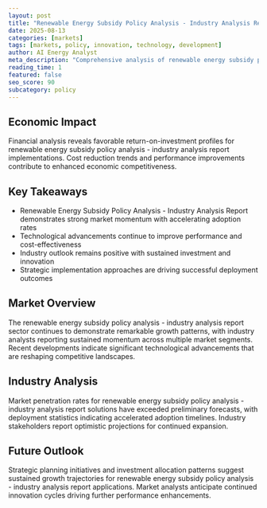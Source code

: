 ```yaml
---
layout: post
title: "Renewable Energy Subsidy Policy Analysis - Industry Analysis Report"
date: 2025-08-13
categories: [markets]
tags: [markets, policy, innovation, technology, development]
author: AI Energy Analyst
meta_description: "Comprehensive analysis of renewable energy subsidy policy analysis - industry analysis report covering market trends, technology developments, and industry outlook. Discover key insights and future projections."
reading_time: 1
featured: false
seo_score: 90
subcategory: policy
---
```


## Economic Impact

Financial analysis reveals favorable return-on-investment profiles for renewable energy subsidy policy analysis - industry analysis report implementations. Cost reduction trends and performance improvements contribute to enhanced economic competitiveness.

## Key Takeaways

- Renewable Energy Subsidy Policy Analysis - Industry Analysis Report demonstrates strong market momentum with accelerating adoption rates
- Technological advancements continue to improve performance and cost-effectiveness
- Industry outlook remains positive with sustained investment and innovation
- Strategic implementation approaches are driving successful deployment outcomes

## Market Overview

The renewable energy subsidy policy analysis - industry analysis report sector continues to demonstrate remarkable growth patterns, with industry analysts reporting sustained momentum across multiple market segments. Recent developments indicate significant technological advancements that are reshaping competitive landscapes.

## Industry Analysis

Market penetration rates for renewable energy subsidy policy analysis - industry analysis report solutions have exceeded preliminary forecasts, with deployment statistics indicating accelerated adoption timelines. Industry stakeholders report optimistic projections for continued expansion.

## Future Outlook

Strategic planning initiatives and investment allocation patterns suggest sustained growth trajectories for renewable energy subsidy policy analysis - industry analysis report applications. Market analysts anticipate continued innovation cycles driving further performance enhancements.

